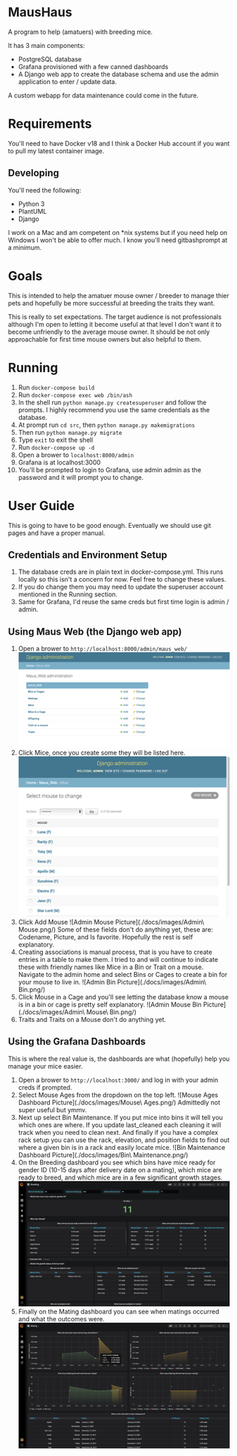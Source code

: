 # MausHaus
A program to help (amatuers) with breeding mice.

It has 3 main components:

* PostgreSQL database
* Grafana provisioned with a few canned dashboards
* A Django web app to create the database schema and use the admin application to enter / update data.

A custom webapp for data maintenance could come in the future.

# Requirements
You'll need to have Docker v18 and I think a Docker Hub account if you want to pull my latest container image.

## Developing
You'll need the following:

* Python 3
* PlantUML
* Django

I work on a Mac and am competent on \*nix systems but if you need help on Windows I won't be able to offer much. I know you'll need gitbashprompt at a minimum.

# Goals
This is intended to help the amatuer mouse owner / breeder to manage thier pets and hopefully be more successful at breeding the traits they want.

This is really to set expectations. The target audience is not professionals although I'm open to letting it become useful at that level  I don't want it to become unfriendly to the average mouse owner. It should be not only approachable for first time mouse owners but also helpful to them. 

# Running
1. Run `docker-compose build`
2. Run `docker-compose exec web /bin/ash`
3. In the shell run `python manage.py createsuperuser` and follow the prompts. I highly recommend you use the same credentials as the database.
4. At prompt run `cd src`, then `python manage.py makemigrations`
5. Then run `python manage.py migrate`
6. Type `exit` to exit the shell
7. Run `docker-compose up -d`
8. Open a brower to `localhost:8000/admin`
9. Grafana is at localhost:3000
10. You'll be prompted to login to Grafana, use admin admin as the password and it will prompt you to change.

# User Guide
This is going to have to be good enough. Eventually we should use git pages and have a proper manual.

## Credentials and Environment Setup

1. The database creds are in plain text in docker-compose.yml. This runs locally so this isn't a concern for now. Feel free to change these values.
2. If you do change them you may need to update the superuser account mentioned in the Running section.
3. Same for Grafana, I'd reuse the same creds but first time login is admin / admin. 

## Using Maus Web (the Django web app)

1. Open a brower to `http://localhost:8000/admin/maus_web/`
![Admin Home Picture](./docs/images/Admin%20Home.png/)
2. Click Mice, once you create some they will be listed here.
![Admin Mice Picture](./docs/images/Admin%20Mice.png/)
3. Click Add Mouse
![Admin Mouse Picture](./docs/images/Admin\ Mouse.png/)
Some of these fields don't do anything yet, these are: Codename, Picture, and Is favorite.
Hopefully the rest is self explanatory.
4. Creating associations is manual process, that is you have to create entries in a table to make them. I tried to and will continue to indicate these with friendly names like Mice in a Bin or Trait on a mouse. Navigate to the admin home and select Bins or Cages to create a bin for your mouse to live in.
![Admin Bin Picture](./docs/images/Admin\ Bin.png/)
5. Click Mouse in a Cage and you'll see letting the database know a mouse is in a bin or cage is pretty self explanatory.
![Admin Mouse Bin Picture](./docs/images/Admin\ Mouse\ Bin.png/)
6. Traits and Traits on a Mouse don't do anything yet.

## Using the Grafana Dashboards

This is where the real value is, the dashboards are what (hopefully) help you manage your mice easier.

1. Open a brower to `http://localhost:3000/` and log in with your admin creds if prompted.
2. Select Mouse Ages from the dropdown on the top left.
![Mouse Ages Dashboard Picture](./docs/images/Mouse\ Ages.png/)
Admittedly not super useful but ymmv.
3. Next up select Bin Maintenance. If you put mice into bins it will tell you which ones are where. If you update last_cleaned each cleaning it will track when you need to clean next. And finally if you have a complex rack setup you can use the rack, elevation, and position fields to find out where a given bin is in a rack and easily locate mice.
![Bin Maintenance Dashboard Picture](./docs/images/Bin\ Maintenance.png/)
4. On the Breeding dashboard you see which bins have mice ready for gender ID (10-15 days after delivery date on a mating), which mice are ready to breed, and which mice are in a few significant growth stages.
![Breeding Dashboard Picture](./docs/images/Breeding.png/)
5. Finally on the Mating dashboard you can see when matings occurred and what the outcomes were.
![Mating Dashboard Picture](./docs/images/Mating.png/)
